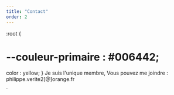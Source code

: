 ```yaml
---
title: "Contact"
order: 2
---
```

:root {
   # --couleur-primaire : #006442;
color : yellow;
}
Je suis l'unique membre,
Vous pouvez me joindre : philippe.verite2[@]orange.fr 

` 